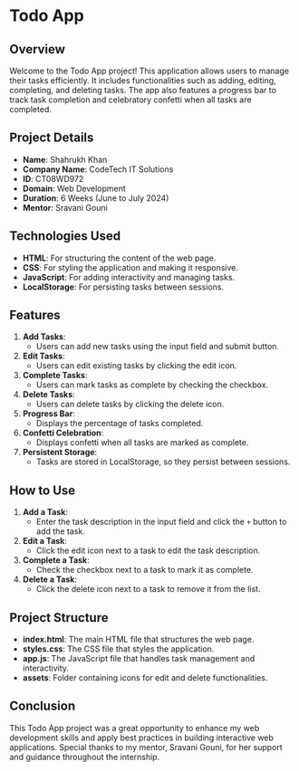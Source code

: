 # Todo App

## Overview

Welcome to the Todo App project! This application allows users to manage their tasks efficiently. It includes functionalities such as adding, editing, completing, and deleting tasks. The app also features a progress bar to track task completion and celebratory confetti when all tasks are completed.

## Project Details

- **Name**: Shahrukh Khan
- **Company Name**: CodeTech IT Solutions
- **ID**: CT08WD972
- **Domain**: Web Development
- **Duration**: 6 Weeks (June to July 2024)
- **Mentor**: Sravani Gouni

## Technologies Used

- **HTML**: For structuring the content of the web page.
- **CSS**: For styling the application and making it responsive.
- **JavaScript**: For adding interactivity and managing tasks.
- **LocalStorage**: For persisting tasks between sessions.

## Features

1. **Add Tasks**: 
    - Users can add new tasks using the input field and submit button.
2. **Edit Tasks**: 
    - Users can edit existing tasks by clicking the edit icon.
3. **Complete Tasks**: 
    - Users can mark tasks as complete by checking the checkbox.
4. **Delete Tasks**: 
    - Users can delete tasks by clicking the delete icon.
5. **Progress Bar**: 
    - Displays the percentage of tasks completed.
6. **Confetti Celebration**: 
    - Displays confetti when all tasks are marked as complete.
7. **Persistent Storage**: 
    - Tasks are stored in LocalStorage, so they persist between sessions.

## How to Use

1. **Add a Task**: 
    - Enter the task description in the input field and click the `+` button to add the task.
2. **Edit a Task**: 
    - Click the edit icon next to a task to edit the task description.
3. **Complete a Task**: 
    - Check the checkbox next to a task to mark it as complete.
4. **Delete a Task**: 
    - Click the delete icon next to a task to remove it from the list.

## Project Structure

- **index.html**: The main HTML file that structures the web page.
- **styles.css**: The CSS file that styles the application.
- **app.js**: The JavaScript file that handles task management and interactivity.
- **assets**: Folder containing icons for edit and delete functionalities.

## Conclusion

This Todo App project was a great opportunity to enhance my web development skills and apply best practices in building interactive web applications. Special thanks to my mentor, Sravani Gouni, for her support and guidance throughout the internship.

